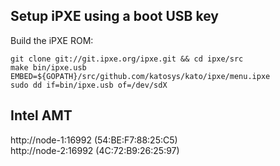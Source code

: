 ## Setup iPXE using a boot USB key

Build the iPXE ROM:
```
git clone git://git.ipxe.org/ipxe.git && cd ipxe/src
make bin/ipxe.usb EMBED=${GOPATH}/src/github.com/katosys/kato/ipxe/menu.ipxe
sudo dd if=bin/ipxe.usb of=/dev/sdX
```

## Intel AMT

http://node-1:16992 (54:BE:F7:88:25:C5)  
http://node-2:16992 (4C:72:B9:26:25:97)
